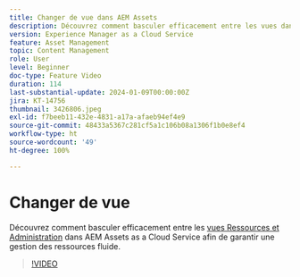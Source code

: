 ```yaml
---
title: Changer de vue dans AEM Assets
description: Découvrez comment basculer efficacement entre les vues dans AEM Assets as a Cloud Service afin d’assurer une gestion des ressources fluide.
version: Experience Manager as a Cloud Service
feature: Asset Management
topic: Content Management
role: User
level: Beginner
doc-type: Feature Video
duration: 114
last-substantial-update: 2024-01-09T00:00:00Z
jira: KT-14756
thumbnail: 3426806.jpeg
exl-id: f7beeb11-432e-4831-a17a-afaeb94ef4e9
source-git-commit: 48433a5367c281cf5a1c106b08a1306f1b0e8ef4
workflow-type: ht
source-wordcount: '49'
ht-degree: 100%

---
```


# Changer de vue

Découvrez comment basculer efficacement entre les [vues Ressources et Administration](https://experienceleague.adobe.com/docs/experience-manager-cloud-service/content/assets/overview.html?lang=fr#persona-based-experiences) dans AEM Assets as a Cloud Service afin de garantir une gestion des ressources fluide.

>[!VIDEO](https://video.tv.adobe.com/v/3426806/?learn=on)
